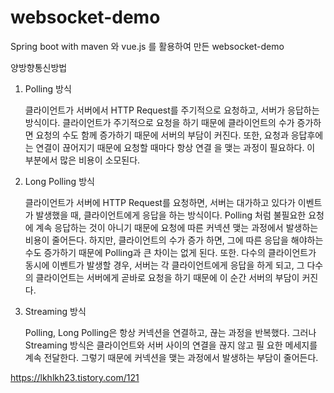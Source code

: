 # websocket-demo

Spring boot with maven 와 vue.js 를 활용하여 만든 websocket-demo 

양방향통신방법
1) Polling 방식 

	 클라이언트가 서버에서 HTTP Request를 주기적으로 요청하고, 서버가 응답하는 방식이다. 클라이언트가 주기적으로 요청을 하기 때문에 클라이언트의  	 수가 증가하면 요청의 수도 함께 증가하기 때문에 서버의 부담이 커진다. 또한, 요청과 응답후에는 연결이 끊어지기 때문에 요청할 때마다 항상 연결		을 맺는 과정이 필요하다. 이 부분에서 많은 비용이 소모된다.
	 
2) Long Polling 방식

	 클라이언트가 서버에 HTTP Request를 요청하면, 서버는 대가하고 있다가 이벤트가 발생했을 때, 클라이언트에게 응답을 하는 방식이다. Polling 처럼    불필요한 요청에 계속 응답하는 것이 아니기 때문에 요청에 따른 커넥션 맺는 과정에서 발생하는 비용이 줄어든다. 하지만, 클라이언트의 수가 증가    하면, 그에 따른 응답을 해야하는 수도 증가하기 때문에 Polling과 큰 차이는 없게 된다. 또한. 다수의 클라이언트가 동시에 이벤트가 발생할 경우, 
   서버는 각 클라이언트에게 응답을 하게 되고, 그 다수의 클라이언트는 서버에게 곧바로 요청을 하기 때문에 이 순간 서버의 부담이 커진다.

3) Streaming 방식

	 Polling, Long Polling은 항상 커넥션을 연결하고, 끊는 과정을 반복했다. 그러나 Streaming 방식은 클라이언트와 서버 사이의 연결을 끊지 않고 필  	 요한 메세지를 계속 전달한다. 그렇기 때문에 커넥션을 맺는 과정에서 발생하는 부담이 줄어든다.

https://lkhlkh23.tistory.com/121 
